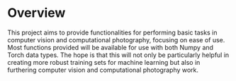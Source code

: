 # Overview
This project aims to provide functionalities for performing basic tasks in computer vision and computational photography, focusing on ease of use. Most functions provided will be available for use with both Numpy and Torch data types. The hope is that this will not only be particularly helpful in creating more robust training sets for machine learning but also in furthering computer vision and computational photography work.
